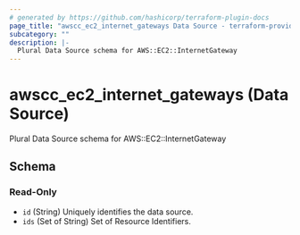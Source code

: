```yaml
---
# generated by https://github.com/hashicorp/terraform-plugin-docs
page_title: "awscc_ec2_internet_gateways Data Source - terraform-provider-awscc"
subcategory: ""
description: |-
  Plural Data Source schema for AWS::EC2::InternetGateway
---
```


# awscc_ec2_internet_gateways (Data Source)

Plural Data Source schema for AWS::EC2::InternetGateway



<!-- schema generated by tfplugindocs -->
## Schema

### Read-Only

- `id` (String) Uniquely identifies the data source.
- `ids` (Set of String) Set of Resource Identifiers.
